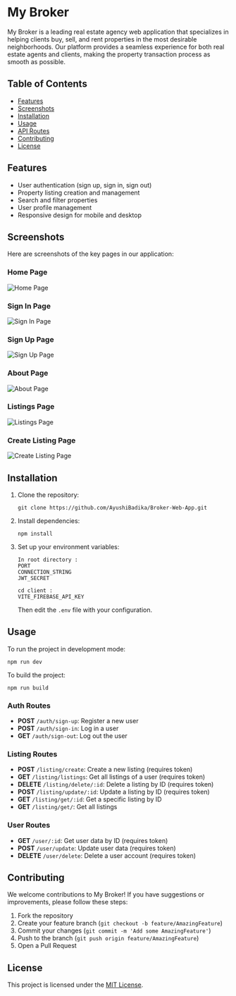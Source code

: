 # My Broker

My Broker is a leading real estate agency web application that specializes in helping clients buy, sell, and rent properties in the most desirable neighborhoods. Our platform provides a seamless experience for both real estate agents and clients, making the property transaction process as smooth as possible.

## Table of Contents

- [Features](#features)
- [Screenshots](#screenshots)
- [Installation](#installation)
- [Usage](#usage)
- [API Routes](#api-routes)
- [Contributing](#contributing)
- [License](#license)

## Features

- User authentication (sign up, sign in, sign out)
- Property listing creation and management
- Search and filter properties
- User profile management
- Responsive design for mobile and desktop

## Screenshots

Here are screenshots of the key pages in our application:

### Home Page

![Home Page](https://via.placeholder.com/800x400?text=Home+Page)

### Sign In Page

![Sign In Page](https://via.placeholder.com/800x400?text=Sign+In+Page)

### Sign Up Page

![Sign Up Page](https://via.placeholder.com/800x400?text=Sign+Up+Page)

### About Page

![About Page](https://via.placeholder.com/800x400?text=About+Page)

### Listings Page

![Listings Page](https://via.placeholder.com/800x400?text=Listings+Page)

### Create Listing Page

![Create Listing Page](https://via.placeholder.com/800x400?text=Create+Listing+Page)

## Installation

1. Clone the repository:

   ```
   git clone https://github.com/AyushiBadika/Broker-Web-App.git
   ```

2. Install dependencies:

   ```
   npm install
   ```

3. Set up your environment variables:

   ```
   In root directory :
   PORT
   CONNECTION_STRING
   JWT_SECRET

   cd client :
   VITE_FIREBASE_API_KEY

   ```

   Then edit the `.env` file with your configuration.

## Usage

To run the project in development mode:

```
npm run dev
```

To build the project:

```
npm run build
```

### Auth Routes

- **POST** `/auth/sign-up`: Register a new user
- **POST** `/auth/sign-in`: Log in a user
- **GET** `/auth/sign-out`: Log out the user

### Listing Routes

- **POST** `/listing/create`: Create a new listing (requires token)
- **GET** `/listing/listings`: Get all listings of a user (requires token)
- **DELETE** `/listing/delete/:id`: Delete a listing by ID (requires token)
- **POST** `/listing/update/:id`: Update a listing by ID (requires token)
- **GET** `/listing/get/:id`: Get a specific listing by ID
- **GET** `/listing/get/`: Get all listings

### User Routes

- **GET** `/user/:id`: Get user data by ID (requires token)
- **POST** `/user/update`: Update user data (requires token)
- **DELETE** `/user/delete`: Delete a user account (requires token)

## Contributing

We welcome contributions to My Broker! If you have suggestions or improvements, please follow these steps:

1. Fork the repository
2. Create your feature branch (`git checkout -b feature/AmazingFeature`)
3. Commit your changes (`git commit -m 'Add some AmazingFeature'`)
4. Push to the branch (`git push origin feature/AmazingFeature`)
5. Open a Pull Request

## License

This project is licensed under the [MIT License](https://choosealicense.com/licenses/mit/).
